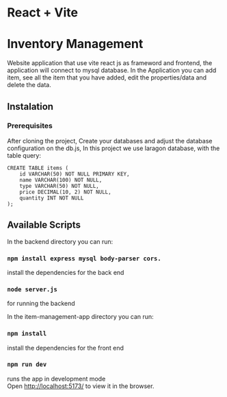 # React + Vite
# Inventory Management

Website application that use vite react js as frameword and frontend, the application will connect to mysql database. In the Application you can add item, see all the item that you have added, edit the properties/data and delete the data.

## Instalation
### Prerequisites
After cloning the project, Create your databases and adjust the database configuration on the db.js, In this project we use laragon database, with the table query:
```
CREATE TABLE items (
    id VARCHAR(50) NOT NULL PRIMARY KEY, 
    name VARCHAR(100) NOT NULL,          
    type VARCHAR(50) NOT NULL,           
    price DECIMAL(10, 2) NOT NULL,      
    quantity INT NOT NULL               
);
```
## Available Scripts

In the backend directory you can run:

### `npm install express mysql body-parser cors.`

install the dependencies for the back end

### `node server.js`
for running the backend

In the item-management-app directory you can run:

### `npm install`
install the dependencies for the front end

### `npm run dev`
runs the app in development mode<br />
Open [http://localhost:5173/](http://localhost:5173/) to view it in the browser.

